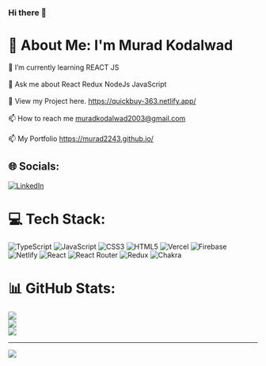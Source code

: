 ### Hi there 👋

<!--
**murad2243/murad2243** is a ✨ _special_ ✨ repository because its `README.md` (this file) appears on your GitHub profile.

Here are some ideas to get you started:

- 🔭 I’m currently working on ...
- 🌱 I’m currently learning ...
- 👯 I’m looking to collaborate on ...
- 🤔 I’m looking for help with ...
- 💬 Ask me about ...
- 📫 How to reach me: ...
- 😄 Pronouns: ...
- ⚡ Fun fact: ...
-->



# 💫 About Me: I'm Murad Kodalwad
🌱 I’m currently learning REACT JS<br><br>💬 Ask me about React Redux NodeJs JavaScript<br><br>
📝 View my Project here. https://quickbuy-363.netlify.app/ <br><br>📫 How to reach me muradkodalwad2003@gmail.com
<br><br>
📫 My Portfolio https://murad2243.github.io/


## 🌐 Socials:
[![LinkedIn](https://img.shields.io/badge/LinkedIn-%230077B5.svg?logo=linkedin&logoColor=white)](https://www.linkedin.com/in/murad-kodalwad-995388227/) 

# 💻 Tech Stack:
![TypeScript](https://img.shields.io/badge/typescript-%23007ACC.svg?style=for-the-badge&logo=typescript&logoColor=white) ![JavaScript](https://img.shields.io/badge/javascript-%23323330.svg?style=for-the-badge&logo=javascript&logoColor=%23F7DF1E) ![CSS3](https://img.shields.io/badge/css3-%231572B6.svg?style=for-the-badge&logo=css3&logoColor=white) ![HTML5](https://img.shields.io/badge/html5-%23E34F26.svg?style=for-the-badge&logo=html5&logoColor=white) ![Vercel](https://img.shields.io/badge/vercel-%23000000.svg?style=for-the-badge&logo=vercel&logoColor=white) ![Firebase](https://img.shields.io/badge/firebase-%23039BE5.svg?style=for-the-badge&logo=firebase) ![Netlify](https://img.shields.io/badge/netlify-%23000000.svg?style=for-the-badge&logo=netlify&logoColor=#00C7B7) ![React](https://img.shields.io/badge/react-%2320232a.svg?style=for-the-badge&logo=react&logoColor=%2361DAFB) ![React Router](https://img.shields.io/badge/React_Router-CA4245?style=for-the-badge&logo=react-router&logoColor=white) ![Redux](https://img.shields.io/badge/redux-%23593d88.svg?style=for-the-badge&logo=redux&logoColor=white) ![Chakra](https://img.shields.io/badge/chakra-%234ED1C5.svg?style=for-the-badge&logo=chakraui&logoColor=white) 
<!-- ![Socket.io](https://img.shields.io/badge/Socket.io-black?style=for-the-badge&logo=socket.io&badgeColor=010101) -->
<!-- ![MongoDB](https://img.shields.io/badge/MongoDB-%234ea94b.svg?style=for-the-badge&logo=mongodb&logoColor=white) 	![Figma](https://img.shields.io/badge/figma-%23F24E1E.svg?style=for-the-badge&logo=figma&logoColor=white) -->
# 📊 GitHub Stats:
 ![](https://github-readme-stats.vercel.app/api?username=murad2243&theme=highcontrast&hide_border=false&include_all_commits=true&count_private=true)<br/>
 ![](https://github-readme-streak-stats.herokuapp.com/?user=murad2243&theme=highcontrast&hide_border=false&show_icons=true&theme=dark)<br/>
 ![](https://github-readme-stats.vercel.app/api/top-langs/?username=murad2243&theme=highcontrast&hide_border=false&include_all_commits=true&count_private=true&layout=compact&show_icons=true&theme=dark)



---
[![](https://visitcount.itsvg.in/api?id=murad2243&icon=0&color=0)](https://visitcount.itsvg.in)

<!-- Proudly created with GPRM ( https://gprm.itsvg.in ) -->

